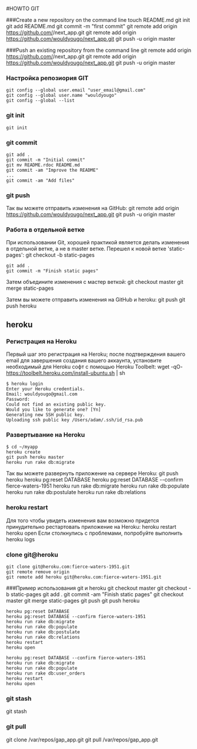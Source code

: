 #HOWTO GIT

###Create a new repository on the command line
    touch README.md
    git init
    git add README.md
    git commit -m "first commit"
    git remote add origin https://github.com/<username>/next_app.git
    git remote add origin https://github.com/wouldyougo/next_app.git
    git push -u origin master

###Push an existing repository from the command line
    git remote add origin https://github.com/<username>/next_app.git
    git remote add origin https://github.com/wouldyougo/next_app.git
    git push -u origin master

### Настройка репозиория GIT
    git config --global user.email "user_email@gmail.com"
    git config --global user.name "wouldyougo"
    git config --global --list

### git init
    git init

### git commit
    git add .
    git commit -m "Initial commit"
    git mv README.rdoc README.md
    git commit -am "Improve the README"
    ...
    git commit -am "Add files"

### git push
Так вы можете отправить изменения на GitHub:
    git remote add origin https://github.com/wouldyougo/next_app.git
    git push -u origin master


### Работа в отдельной ветке
При использовании Git, хорошей практикой является делать изменения в отдельной ветке,
а не в master ветке. Перешел к новой ветке 'static-pages':
    git checkout -b static-pages

    git add .
    git commit -m "Finish static pages"

Затем объедините изменения с мастер веткой:
    git checkout master
    git merge static-pages

Затем  вы можете отправить изменения на GitHub и heroku:
    git push
    git push heroku

## heroku
### Регистрация на Heroku
Первый шаг это регистрация на Heroku;
после подтверждения вашего email для завершения создания вашего аккаунта,
установите необходимый для Heroku софт с помощью Heroku Toolbelt:
    wget -qO- https://toolbelt.heroku.com/install-ubuntu.sh | sh

    $ heroku login
    Enter your Heroku credentials.
    Email: wouldyougo@gmail.com
    Password:
    Could not find an existing public key.
    Would you like to generate one? [Yn]
    Generating new SSH public key.
    Uploading ssh public key /Users/adam/.ssh/id_rsa.pub

### Развертывание на Heroku
    $ cd ~/myapp
    heroku create
    git push heroku master
    heroku run rake db:migrate

Так вы можете развернуть приложение на сервере Heroku:
    git push heroku
    heroku pg:reset DATABASE
    heroku pg:reset DATABASE --confirm fierce-waters-1951
    heroku run rake db:migrate
    heroku run rake db:populate
    heroku run rake db:postulate
    heroku run rake db:relations

### heroku restart
Для того чтобы увидеть изменения вам возможно придется принудительно рестартовать приложение на Heroku:
    heroku restart
    heroku open
Если столкнулись с проблемами, попробуйте выполнить
    heroku logs

### clone git@heroku

    git clone git@heroku.com:fierce-waters-1951.git
    git remote remove origin
    git remote add heroku git@heroku.com:fierce-waters-1951.git

###Пример использования git и heroku
    git checkout master
    git checkout -b static-pages
    git add .
    git commit -am "Finish static pages"
    git checkout master
    git merge static-pages
    git push
    git push heroku

    heroku pg:reset DATABASE
    heroku pg:reset DATABASE --confirm fierce-waters-1951
    heroku run rake db:migrate
    heroku run rake db:populate
    heroku run rake db:postulate
    heroku run rake db:relations
    heroku restart
    heroku open

    heroku pg:reset DATABASE --confirm fierce-waters-1951
    heroku run rake db:migrate
    heroku run rake db:populate
    heroku run rake db:user_orders
    heroku restart
    heroku open

### git stash
git stash

### git pull
git clone /var/repos/gap_app.git
git pull /var/repos/gap_app.git